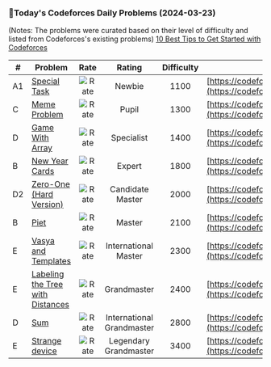 ### 🌟Today's Codeforces Daily Problems (2024-03-23)
(Notes: The problems were curated based on their level of difficulty and listed from Codeforces's existing problems)
[10 Best Tips to Get Started with Codeforces](https://github.com/ika9810/Codeforces-Daily-Problems/blob/main/10%20Best%20Tips%20to%20Get%20Started%20with%20Codeforces.md)

| # | Problem | Rate| Rating | Difficulty | Contest |
|---| ----- | :--------: | :----------: | :----------: | ---------- |
|A1|[Special Task](https://codeforces.com/contest/316/problem/A1)|![Rate](https://img.shields.io/badge/Newbie-1100-lightgrey)|Newbie|1100|[https://codeforces.com/contest/316](https://codeforces.com/contest/316)|
|C|[Meme Problem](https://codeforces.com/contest/1076/problem/C)|![Rate](https://img.shields.io/badge/Pupil-1300-brightgreen)|Pupil|1300|[https://codeforces.com/contest/1076](https://codeforces.com/contest/1076)|
|D|[Game With Array](https://codeforces.com/contest/1355/problem/D)|![Rate](https://img.shields.io/badge/Specialist-1400-9cf)|Specialist|1400|[https://codeforces.com/contest/1355](https://codeforces.com/contest/1355)|
|B|[New Year Cards](https://codeforces.com/contest/140/problem/B)|![Rate](https://img.shields.io/badge/Expert-1800-blue)|Expert|1800|[https://codeforces.com/contest/140](https://codeforces.com/contest/140)|
|D2|[Zero-One (Hard Version)](https://codeforces.com/contest/1733/problem/D2)|![Rate](https://img.shields.io/badge/Candidate%20Master-2000-blueviolet)|Candidate Master|2000|[https://codeforces.com/contest/1733](https://codeforces.com/contest/1733)|
|B|[Piet](https://codeforces.com/contest/132/problem/B)|![Rate](https://img.shields.io/badge/Master-2100-orange)|Master|2100|[https://codeforces.com/contest/132](https://codeforces.com/contest/132)|
|E|[Vasya and Templates](https://codeforces.com/contest/1085/problem/E)|![Rate](https://img.shields.io/badge/International%20Master-2300-orange)|International Master|2300|[https://codeforces.com/contest/1085](https://codeforces.com/contest/1085)|
|E|[Labeling the Tree with Distances](https://codeforces.com/contest/1794/problem/E)|![Rate](https://img.shields.io/badge/Grandmaster-2400-red)|Grandmaster|2400|[https://codeforces.com/contest/1794](https://codeforces.com/contest/1794)|
|D|[Sum](https://codeforces.com/contest/1442/problem/D)|![Rate](https://img.shields.io/badge/International%20Grandmaster-2800-red)|International Grandmaster|2800|[https://codeforces.com/contest/1442](https://codeforces.com/contest/1442)|
|E|[Strange device](https://codeforces.com/contest/1158/problem/E)|![Rate](https://img.shields.io/badge/Legendary%20Grandmaster-3400-red)|Legendary Grandmaster|3400|[https://codeforces.com/contest/1158](https://codeforces.com/contest/1158)|
